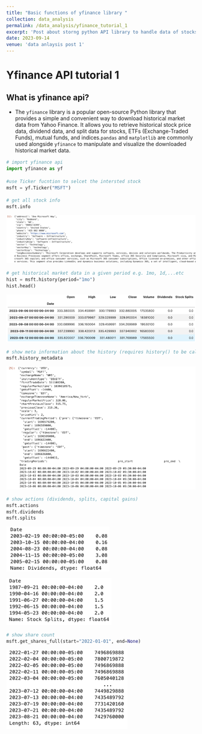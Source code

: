 ```yaml
---
title: "Basic functions of yfinance library "
collection: data_analysis
permalink: /data_analysis/yfinance_tutorial_1
excerpt: 'Post about storng python API library to handle data of stocks in yahoo finance'
date: 2023-09-14
venue: 'data anlaysis post 1'
---
```

# Yfinance API tutorial 1

## What is yfinance api?

- The `yfinance` library is a popular open-source Python library that provides a simple and convenient way to download historical market data from Yahoo Finance. It allows you to retrieve historical stock price data, dividend data, and split data for stocks, ETFs (Exchange-Traded Funds), mutual funds, and indices.`pandas` and `matplotlib` are commonly used alongside `yfinance` to manipulate and visualize the downloaded historical market data.

```python
# import yfinance api
import yfinance as yf

#use Ticker fucntion to selcet the intersted stock
msft = yf.Ticker("MSFT")

# get all stock info
msft.info
```

![info.png](https://github.com/Anderson-Shin/anderson-shin.github.io/blob/master/images/data_img/info.png?raw=true)

```python
# get historical market data in a given period e.g. 1mo, 1d,...etc
hist = msft.history(period="1mo")
hist.head()
```

![history.png](https://github.com/Anderson-Shin/anderson-shin.github.io/blob/master/images/data_img/history.png?raw=true)

```python
# show meta information about the history (requires history() to be called first)
msft.history_metadata
```

![metadata.png](https://github.com/Anderson-Shin/anderson-shin.github.io/blob/master/images/data_img/metadata.png?raw=true)

```python
# show actions (dividends, splits, capital gains)
msft.actions
msft.dividends
msft.splits
```

![dividends.png](https://github.com/Anderson-Shin/anderson-shin.github.io/blob/master/images/data_img/dividends.png?raw=true)

![splits.png](https://github.com/Anderson-Shin/anderson-shin.github.io/blob/master/images/data_img/splits.png?raw=true)

```python
# show share count
msft.get_shares_full(start="2022-01-01", end=None)
```

![share count.png](https://github.com/Anderson-Shin/anderson-shin.github.io/blob/master/images/data_img/share%20count.png?raw=true)
